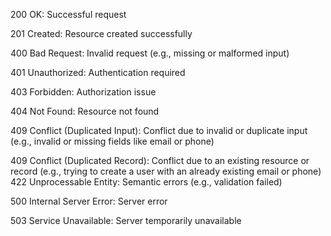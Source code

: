 200 OK: Successful request

201 Created: Resource created successfully

400 Bad Request: Invalid request (e.g., missing or malformed input)

401 Unauthorized: Authentication required

403 Forbidden: Authorization issue

404 Not Found: Resource not found

409 Conflict (Duplicated Input): Conflict due to invalid or duplicate input (e.g., invalid or missing fields like email or phone)

409 Conflict (Duplicated Record): Conflict due to an existing resource or record (e.g., trying to create a user with an already existing email or phone)
422 Unprocessable Entity: Semantic errors (e.g., validation failed)

500 Internal Server Error: Server error

503 Service Unavailable: Server temporarily unavailable


